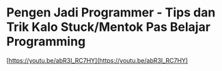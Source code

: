 # Pengen Jadi Programmer - Tips dan Trik Kalo Stuck/Mentok Pas Belajar Programming

[https://youtu.be/abR3I_RC7HY](https://youtu.be/abR3I_RC7HY)
